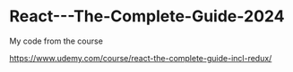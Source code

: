 # React---The-Complete-Guide-2024
My code from the course

https://www.udemy.com/course/react-the-complete-guide-incl-redux/
